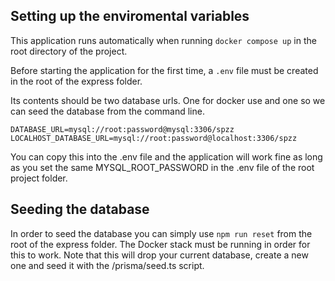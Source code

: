 ## Setting up the enviromental variables

This application runs automatically when running
```docker compose up``` in the root directory of the project.

Before starting the application for the first time, a ```.env``` file must be created in the root of the express folder.

Its contents should be two database urls. One for docker use and one so we can seed the database from the command line.

```
DATABASE_URL=mysql://root:password@mysql:3306/spzz
LOCALHOST_DATABASE_URL=mysql://root:password@localhost:3306/spzz
```

You can copy this into the .env file and the application will work fine as long as you set the same MYSQL_ROOT_PASSWORD in the .env file of the root project folder.

## Seeding the database
In order to seed the database you can simply use ```npm run reset``` from the root of the express folder. The Docker stack must be running in order for this to work. Note that this will drop your current database, create a new one and seed it with the /prisma/seed.ts script.
